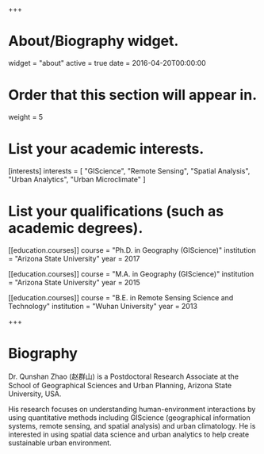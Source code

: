 +++
# About/Biography widget.
widget = "about"
active = true
date = 2016-04-20T00:00:00

# Order that this section will appear in.
weight = 5

# List your academic interests.
[interests]
  interests = [
    "GIScience",
    "Remote Sensing",
    "Spatial Analysis",
    "Urban Analytics",
    "Urban Microclimate"
  ]

# List your qualifications (such as academic degrees).
[[education.courses]]
  course = "Ph.D. in Geography (GIScience)"
  institution = "Arizona State University"
  year = 2017

[[education.courses]]
  course = "M.A. in Geography (GIScience)"
  institution = "Arizona State University"
  year = 2015

[[education.courses]]
  course = "B.E. in Remote Sensing Science and Technology"
  institution = "Wuhan University"
  year = 2013
 
+++

# Biography

Dr. Qunshan Zhao (赵群山) is a Postdoctoral Research Associate at the School of Geographical Sciences and Urban Planning, Arizona State University, USA.

His research focuses on understanding human-environment interactions by using quantitative methods including GIScience (geographical information systems, remote sensing, and spatial analysis) and urban climatology. He is interested in using spatial data science and urban analytics to help create sustainable urban environment.
